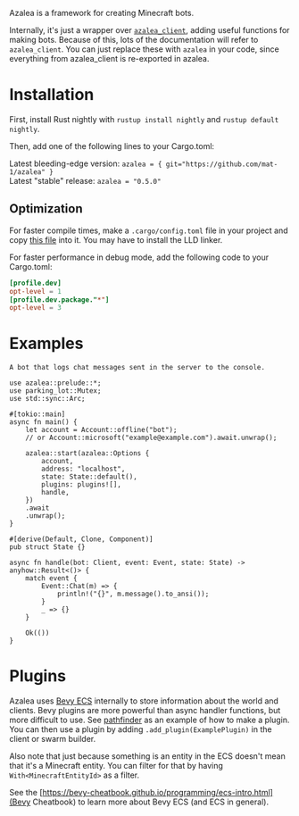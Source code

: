 Azalea is a framework for creating Minecraft bots.

Internally, it's just a wrapper over [`azalea_client`], adding useful
functions for making bots. Because of this, lots of the documentation will
refer to `azalea_client`. You can just replace these with `azalea` in your
code, since everything from azalea_client is re-exported in azalea.

# Installation

First, install Rust nightly with `rustup install nightly` and `rustup
default nightly`.

Then, add one of the following lines to your Cargo.toml:

Latest bleeding-edge version:
`azalea = { git="https://github.com/mat-1/azalea" }`\
Latest "stable" release:
`azalea = "0.5.0"`

## Optimization

For faster compile times, make a `.cargo/config.toml` file in your project
and copy
[this file](https://github.com/mat-1/azalea/blob/main/.cargo/config.toml)
into it. You may have to install the LLD linker.

For faster performance in debug mode, add the following code to your
Cargo.toml:
```toml
[profile.dev]
opt-level = 1
[profile.dev.package."*"]
opt-level = 3
```


# Examples

```rust,no_run
A bot that logs chat messages sent in the server to the console.

use azalea::prelude::*;
use parking_lot::Mutex;
use std::sync::Arc;

#[tokio::main]
async fn main() {
    let account = Account::offline("bot");
    // or Account::microsoft("example@example.com").await.unwrap();

    azalea::start(azalea::Options {
        account,
        address: "localhost",
        state: State::default(),
        plugins: plugins![],
        handle,
    })
    .await
    .unwrap();
}

#[derive(Default, Clone, Component)]
pub struct State {}

async fn handle(bot: Client, event: Event, state: State) -> anyhow::Result<()> {
    match event {
        Event::Chat(m) => {
            println!("{}", m.message().to_ansi());
        }
        _ => {}
    }

    Ok(())
}
```

# Plugins

Azalea uses [Bevy ECS](https://docs.rs/bevy_ecs) internally to store information about the world and clients. Bevy plugins are more powerful than async handler functions, but more difficult to use. See [pathfinder](azalea/src/pathfinder/mod.rs) as an example of how to make a plugin. You can then use a plugin by adding `.add_plugin(ExamplePlugin)` in the client or swarm builder.

Also note that just because something is an entity in the ECS doesn't mean that it's a Minecraft entity. You can filter for that by having `With<MinecraftEntityId>` as a filter.

See the [https://bevy-cheatbook.github.io/programming/ecs-intro.html](Bevy Cheatbook) to learn more about Bevy ECS (and ECS in general).

[`azalea_client`]: https://docs.rs/azalea-client